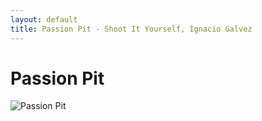 ```yaml
---
layout: default
title: Passion Pit - Shoot It Yourself, Ignacio Galvez
---
```


# Passion Pit

![Passion Pit](http://assets.farmhouse.co/publishing/1-shoot-it-yourself/images/passion-pit-1.jpg)
